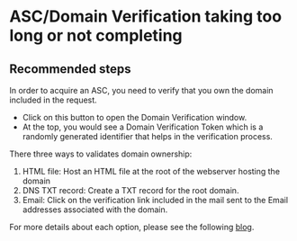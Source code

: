 <properties
	pageTitle="ASC/Domain Verification taking too long or not completing"
	description="ASC/Domain Verification taking too long or not completing"
	service="microsoft.asc"
	resource="asc"
	authors="shrahman"
	displayOrder="6"
	selfHelpType="generic"
	supportTopicIds="32690925"
	resourceTags=""
	productPesIds="16512"
	cloudEnvironments="public"
	articleId="fdccae2e-f103-4a82-be97-33f6cc3a7658"
/>

# ASC/Domain Verification taking too long or not completing

## **Recommended steps**

 In order to acquire an ASC, you need to verify that you own the domain included in the request. <br>
 * Click on this button to open the Domain Verification window. 
 * At the top, you would see a Domain Verification Token which is a randomly generated identifier that helps in the verification process. 
 
 There three ways to validates domain ownership:

1. HTML file: Host an HTML file at the root of the webserver hosting the domain
2. DNS TXT record: Create a TXT record for the root domain.
3. Email: Click on the verification link included in the mail sent to the Email addresses associated with the domain. <br>

For more details about each option, please see the following [blog](https://azure.microsoft.com/blog/internals-of-app-service-certificate/).
